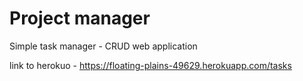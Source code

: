 # Project manager

Simple task manager - CRUD web application

link to herokuo - https://floating-plains-49629.herokuapp.com/tasks
